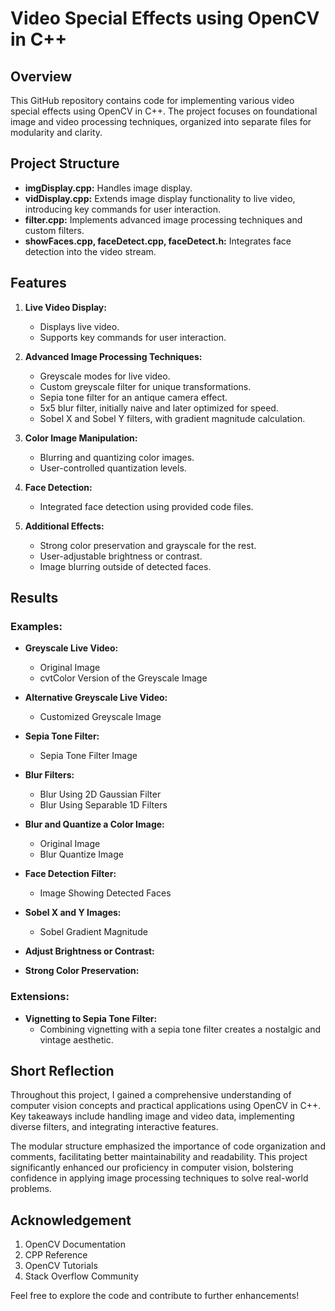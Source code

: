 # Video Special Effects using OpenCV in C++

## Overview

This GitHub repository contains code for implementing various video special effects using OpenCV in C++. The project focuses on foundational image and video processing techniques, organized into separate files for modularity and clarity.

## Project Structure

- **imgDisplay.cpp:** Handles image display.
- **vidDisplay.cpp:** Extends image display functionality to live video, introducing key commands for user interaction.
- **filter.cpp:** Implements advanced image processing techniques and custom filters.
- **showFaces.cpp, faceDetect.cpp, faceDetect.h:** Integrates face detection into the video stream.

## Features

1. **Live Video Display:**
   - Displays live video.
   - Supports key commands for user interaction.

2. **Advanced Image Processing Techniques:**
   - Greyscale modes for live video.
   - Custom greyscale filter for unique transformations.
   - Sepia tone filter for an antique camera effect.
   - 5x5 blur filter, initially naive and later optimized for speed.
   - Sobel X and Sobel Y filters, with gradient magnitude calculation.

3. **Color Image Manipulation:**
   - Blurring and quantizing color images.
   - User-controlled quantization levels.

4. **Face Detection:**
   - Integrated face detection using provided code files.

5. **Additional Effects:**
   - Strong color preservation and grayscale for the rest.
   - User-adjustable brightness or contrast.
   - Image blurring outside of detected faces.

## Results

### Examples:

- **Greyscale Live Video:**
  - Original Image
  - cvtColor Version of the Greyscale Image

- **Alternative Greyscale Live Video:**
  - Customized Greyscale Image

- **Sepia Tone Filter:**
  - Sepia Tone Filter Image

- **Blur Filters:**
  - Blur Using 2D Gaussian Filter
  - Blur Using Separable 1D Filters

- **Blur and Quantize a Color Image:**
  - Original Image
  - Blur Quantize Image

- **Face Detection Filter:**
  - Image Showing Detected Faces

- **Sobel X and Y Images:**
  - Sobel Gradient Magnitude

- **Adjust Brightness or Contrast:**
  

- **Strong Color Preservation:**
  

### Extensions:

- **Vignetting to Sepia Tone Filter:**
  - Combining vignetting with a sepia tone filter creates a nostalgic and vintage aesthetic.

## Short Reflection

Throughout this project, I gained a comprehensive understanding of computer vision concepts and practical applications using OpenCV in C++. Key takeaways include handling image and video data, implementing diverse filters, and integrating interactive features.

The modular structure emphasized the importance of code organization and comments, facilitating better maintainability and readability. This project significantly enhanced our proficiency in computer vision, bolstering confidence in applying image processing techniques to solve real-world problems.

## Acknowledgement

1. OpenCV Documentation
2. CPP Reference
3. OpenCV Tutorials
4. Stack Overflow Community

Feel free to explore the code and contribute to further enhancements!
